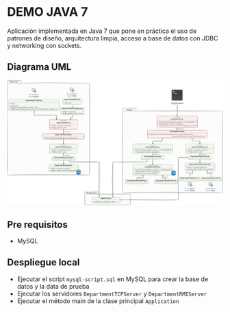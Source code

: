 # DEMO JAVA 7
Aplicación implementada en Java 7 que pone en práctica el uso de patrones de diseño, arquitectura limpia, acceso a base 
de datos con JDBC y networking con sockets.

## Diagrama UML
![Texto alternativo](./documentation/uml-diagram.jpg)

## Pre requisitos
- MySQL

## Despliegue local
- Ejecutar el script `mysql-script.sql` en MySQL para crear la base de datos y la data de prueba
- Ejecutar los servidores `DepartmentTCPServer` y `DepartmentRMIServer`
- Ejecutar el método main de la clase principal `Application`
